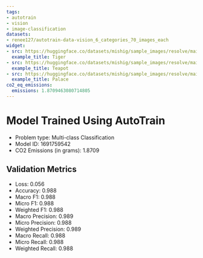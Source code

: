 ```yaml
---
tags:
- autotrain
- vision
- image-classification
datasets:
- renee127/autotrain-data-vision_6_categories_70_images_each
widget:
- src: https://huggingface.co/datasets/mishig/sample_images/resolve/main/tiger.jpg
  example_title: Tiger
- src: https://huggingface.co/datasets/mishig/sample_images/resolve/main/teapot.jpg
  example_title: Teapot
- src: https://huggingface.co/datasets/mishig/sample_images/resolve/main/palace.jpg
  example_title: Palace
co2_eq_emissions:
  emissions: 1.8709463080714805
---
```


# Model Trained Using AutoTrain

- Problem type: Multi-class Classification
- Model ID: 1691759542
- CO2 Emissions (in grams): 1.8709

## Validation Metrics

- Loss: 0.056
- Accuracy: 0.988
- Macro F1: 0.988
- Micro F1: 0.988
- Weighted F1: 0.988
- Macro Precision: 0.989
- Micro Precision: 0.988
- Weighted Precision: 0.989
- Macro Recall: 0.988
- Micro Recall: 0.988
- Weighted Recall: 0.988